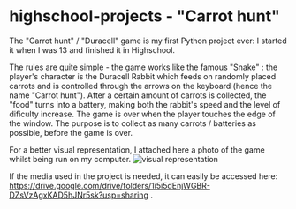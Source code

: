 # highschool-projects - "Carrot hunt"

The "Carrot hunt" / "Duracell" game is my first Python project ever: I started it when I was 13 and finished it in Highschool.

The rules are quite simple - the game works like the famous "Snake" : the player's character is the Duracell Rabbit which feeds on randomly placed carrots and is controlled through the arrows on the keyboard (hence the name "Carrot hunt"). After a certain amount of carrots is collected, the "food" turns into a battery, making both the rabbit's speed and the level of dificulty increase. The game is over when the player touches the edge of the window. The purpose is to collect as many carrots / batteries as possible, before the game is over.

For a better visual representation, I attached here a photo of the game whilst being run on my computer.
![visual representation](https://user-images.githubusercontent.com/108517806/177361043-b6bff6d2-d707-4c8d-9aa9-108c59535fe7.jpeg)

If the media used in the project is needed, it can easily be accessed here:
https://drive.google.com/drive/folders/1i5i5dEnjWGBR-DZsVzAgxKAD5hJNr5sk?usp=sharing .
